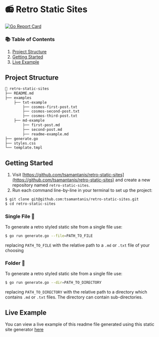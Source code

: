 # 📻 Retro Static Sites

[![Go Report Card](https://goreportcard.com/badge/github.com/tsamantanis/retro-static-sites)](https://goreportcard.com/report/github.com/tsamantanis/retro-static-sites)

### 📚 Table of Contents

1. [Project Structure](#project-structure)
2. [Getting Started](#getting-started)
3. [Live Example](#live-example)

## Project Structure

```bash
📂 retro-static-sites
├── README.md
├── examples
    ├── txt-example
        ├── cosmos-first-post.txt
        ├── cosmos-second-post.txt
        ├── cosmos-third-post.txt
    ├── md-example
        ├── first-post.md
        ├── second-post.md
        ├── readme-example.md
├── generate.go
├── styles.css
└── template.tmpl
```

## Getting Started

1. Visit [https://github.com/tsamantanis/retro-static-sites](https://github.com/tsamantanis/retro-static-sites) and create a new repository named `retro-static-sites`.
2. Run each command line-by-line in your terminal to set up the project:

```bash
$ git clone git@github.com:tsamantanis/retro-static-sites.git
$ cd retro-static-sites
```

### Single File 📄
To generate a retro styled static site from a single file use:

```bash
$ go run generate.go --file=PATH_TO_FILE 
```

replacing `PATH_TO_FILE` with the relative path to a `.md` or `.txt` file of your choosing

### Folder 📂
To generate a retro styled static site from a single file use:

```bash
$ go run generate.go --dir=PATH_TO_DIRECTORY 
```

replacing `PATH_TO_DIRECTORY` with the relative path to a directory which contains `.md` or `.txt` files. The directory can contain sub-directories.

## Live Example

You can view a live example of this readme file generated using this static site generator [here](https://tsamantanis.github.io/retro-static-sites/)

